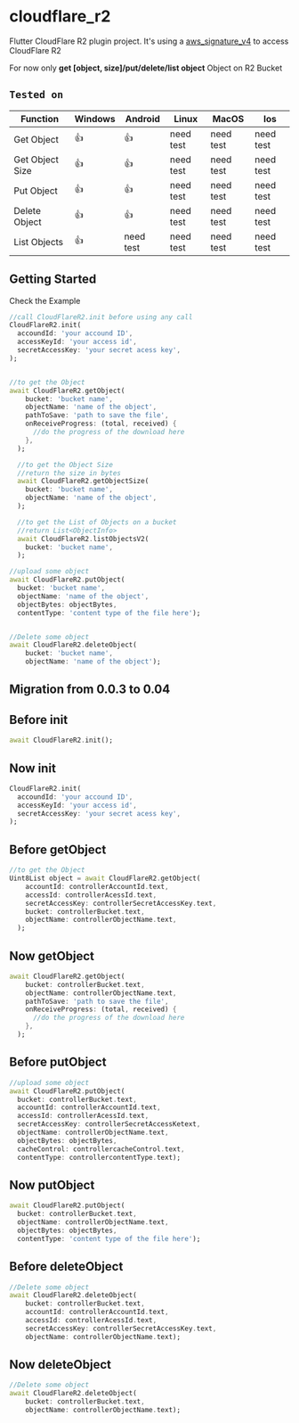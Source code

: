 # cloudflare_r2

Flutter CloudFlare R2 plugin project. It's using a [aws_signature_v4](https://pub.dev/packages/aws_signature_v4) to access CloudFlare R2

For now only **get [object, size]/put/delete/list object** Object on R2 Bucket

## `Tested on`


| Function          | Windows       | Android       | Linux    | MacOS    | Ios    |
| ----------        | ----------- | ----------- | ----------- | ----------- | ----------- |
| Get Object        | 👍 | 👍       | need test | need test | need test |
| Get Object Size   | 👍 | 👍       |  need test | need test | need test |
| Put Object        | 👍 | 👍       | need test | need test | need test |
| Delete Object     | 👍 | 👍       | need test | need test | need test |
| List Objects      | 👍 | need test | need test | need test | need test |

## Getting Started

Check the Example

```dart
//call CloudFlareR2.init before using any call
CloudFlareR2.init(
  accoundId: 'your accound ID',
  accessKeyId: 'your access id', 
  secretAccessKey: 'your secret acess key',   
);


//to get the Object
await CloudFlareR2.getObject(
    bucket: 'bucket name',
    objectName: 'name of the object',
    pathToSave: 'path to save the file',
    onReceiveProgress: (total, received) {
      //do the progress of the download here
    },
  );

  //to get the Object Size
  //return the size in bytes
  await CloudFlareR2.getObjectSize(
    bucket: 'bucket name',
    objectName: 'name of the object',
  );

  //to get the List of Objects on a bucket
  //return List<ObjectInfo>
  await CloudFlareR2.listObjectsV2(
    bucket: 'bucket name',
  );

//upload some object
await CloudFlareR2.putObject(
  bucket: 'bucket name',
  objectName: 'name of the object',
  objectBytes: objectBytes,
  contentType: 'content type of the file here');


//Delete some object
await CloudFlareR2.deleteObject(
    bucket: 'bucket name',
    objectName: 'name of the object');
```

## Migration from 0.0.3 to 0.04

## Before init

```dart
await CloudFlareR2.init();
```

## Now init

```dart
CloudFlareR2.init(
  accoundId: 'your accound ID',
  accessKeyId: 'your access id', 
  secretAccessKey: 'your secret acess key',   
);
```

## Before getObject

```dart
//to get the Object
Uint8List object = await CloudFlareR2.getObject(
    accountId: controllerAccountId.text,
    accessId: controllerAcessId.text,
    secretAccessKey: controllerSecretAccessKey.text,
    bucket: controllerBucket.text,
    objectName: controllerObjectName.text,
  );
```

## Now getObject

```dart
await CloudFlareR2.getObject(
    bucket: controllerBucket.text,
    objectName: controllerObjectName.text,
    pathToSave: 'path to save the file',
    onReceiveProgress: (total, received) {
      //do the progress of the download here
    },
  );
```

## Before putObject

```dart
//upload some object
await CloudFlareR2.putObject(
  bucket: controllerBucket.text,
  accountId: controllerAccountId.text,
  accessId: controllerAcessId.text,
  secretAccessKey: controllerSecretAccessKetext,
  objectName: controllerObjectName.text,
  objectBytes: objectBytes,
  cacheControl: controllercacheControl.text,
  contentType: controllercontentType.text);
```

## Now putObject

```dart
await CloudFlareR2.putObject(
  bucket: controllerBucket.text,
  objectName: controllerObjectName.text,
  objectBytes: objectBytes,
  contentType: 'content type of the file here');
```

## Before deleteObject

```dart
//Delete some object
await CloudFlareR2.deleteObject(
    bucket: controllerBucket.text,
    accountId: controllerAccountId.text,
    accessId: controllerAcessId.text,
    secretAccessKey: controllerSecretAccessKey.text,
    objectName: controllerObjectName.text);
```

## Now deleteObject

```dart
//Delete some object
await CloudFlareR2.deleteObject(
    bucket: controllerBucket.text,
    objectName: controllerObjectName.text);
```
